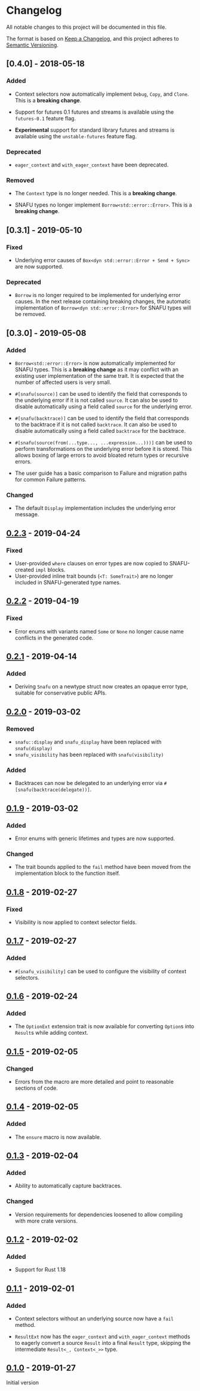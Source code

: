 # Changelog
All notable changes to this project will be documented in this file.

The format is based on [Keep a Changelog](https://keepachangelog.com/en/1.0.0/),
and this project adheres to [Semantic Versioning](https://semver.org/spec/v2.0.0.html).

## [0.4.0] - 2018-05-18

### Added

- Context selectors now automatically implement `Debug`, `Copy`, and
  `Clone`. This is a **breaking change**.

- Support for futures 0.1 futures and streams is available using the
  `futures-0.1` feature flag.

- **Experimental** support for standard library futures and streams is
  available using the `unstable-futures` feature flag.

### Deprecated

- `eager_context` and `with_eager_context` have been deprecated.

### Removed

- The `Context` type is no longer needed. This is a **breaking
  change**.

- SNAFU types no longer implement `Borrow<std::error::Error>`. This is
  a **breaking change**.

## [0.3.1] - 2019-05-10

### Fixed

- Underlying error causes of `Box<dyn std::error::Error + Send +
  Sync>` are now supported.

### Deprecated

- `Borrow` is no longer required to be implemented for underlying
  error causes. In the next release containing breaking changes, the
  automatic implementation of `Borrow<dyn std::error::Error>` for
  SNAFU types will be removed.

## [0.3.0] - 2019-05-08

### Added

- `Borrow<std::error::Error>` is now automatically implemented for
  SNAFU types. This is a **breaking change** as it may conflict with
  an existing user implementation of the same trait. It is expected
  that the number of affected users is very small.

- `#[snafu(source)]` can be used to identify the field that
  corresponds to the underlying error if it is not called `source`. It
  can also be used to disable automatically using a field called
  `source` for the underlying error.

- `#[snafu(backtrace)]` can be used to identify the field that
  corresponds to the backtrace if it is not called `backtrace`. It can
  also be used to disable automatically using a field called
  `backtrace` for the backtrace.

- `#[snafu(source(from(...type..., ...expression...)))]` can be used
  to perform transformations on the underlying error before it is
  stored. This allows boxing of large errors to avoid bloated return
  types or recursive errors.

- The user guide has a basic comparison to Failure and migration paths
  for common Failure patterns.

### Changed

- The default `Display` implementation includes the underlying error
  message.

## [0.2.3] - 2019-04-24

### Fixed

- User-provided `where` clauses on error types are now copied to
  SNAFU-created `impl` blocks.
- User-provided inline trait bounds (`<T: SomeTrait>`) are no longer
  included in SNAFU-generated type names.

[0.2.3]: https://github.com/shepmaster/snafu/releases/tag/0.2.3

## [0.2.2] - 2019-04-19

### Fixed

- Error enums with variants named `Some` or `None` no longer cause
  name conflicts in the generated code.

[0.2.2]: https://github.com/shepmaster/snafu/releases/tag/0.2.2

## [0.2.1] - 2019-04-14

### Added

- Deriving `Snafu` on a newtype struct now creates an opaque error
  type, suitable for conservative public APIs.

[0.2.1]: https://github.com/shepmaster/snafu/releases/tag/0.2.1

## [0.2.0] - 2019-03-02

### Removed

- `snafu::display` and `snafu_display` have been replaced with `snafu(display)`
- `snafu_visibility` has been replaced with `snafu(visibility)`

### Added

- Backtraces can now be delegated to an underlying error via
  `#[snafu(backtrace(delegate))]`.

[0.2.0]: https://github.com/shepmaster/snafu/releases/tag/0.2.0

## [0.1.9] - 2019-03-02

### Added

- Error enums with generic lifetimes and types are now supported.

### Changed

- The trait bounds applied to the `fail` method have been moved from
  the implementation block to the function itself.

[0.1.9]: https://github.com/shepmaster/snafu/releases/tag/0.1.9

## [0.1.8] - 2019-02-27

### Fixed

- Visibility is now applied to context selector fields.

[0.1.8]: https://github.com/shepmaster/snafu/releases/tag/0.1.8

## [0.1.7] - 2019-02-27

### Added

- `#[snafu_visibility]` can be used to configure the visibility of
  context selectors.

[0.1.7]: https://github.com/shepmaster/snafu/releases/tag/0.1.7

## [0.1.6] - 2019-02-24

### Added

- The `OptionExt` extension trait is now available for converting
  `Option`s into `Result`s while adding context.

[0.1.6]: https://github.com/shepmaster/snafu/releases/tag/0.1.6

## [0.1.5] - 2019-02-05

### Changed

- Errors from the macro are more detailed and point to reasonable
  sections of code.

[0.1.5]: https://github.com/shepmaster/snafu/releases/tag/0.1.5

## [0.1.4] - 2019-02-05

### Added

- The `ensure` macro is now available.

[0.1.4]: https://github.com/shepmaster/snafu/releases/tag/0.1.4

## [0.1.3] - 2019-02-04

### Added

- Ability to automatically capture backtraces.

### Changed

- Version requirements for dependencies loosened to allow compiling
  with more crate versions.

[0.1.3]: https://github.com/shepmaster/snafu/releases/tag/0.1.3

## [0.1.2] - 2019-02-02

### Added

- Support for Rust 1.18

[0.1.2]: https://github.com/shepmaster/snafu/releases/tag/0.1.2

## [0.1.1] - 2019-02-01

### Added

- Context selectors without an underlying source now have a `fail`
  method.

- `ResultExt` now has the `eager_context` and `with_eager_context`
   methods to eagerly convert a source `Result` into a final `Result`
   type, skipping the intermediate `Result<_, Context<_>>` type.

[0.1.1]: https://github.com/shepmaster/snafu/releases/tag/0.1.1

## [0.1.0] - 2019-01-27

Initial version

[0.1.0]: https://github.com/shepmaster/snafu/releases/tag/0.1.0
